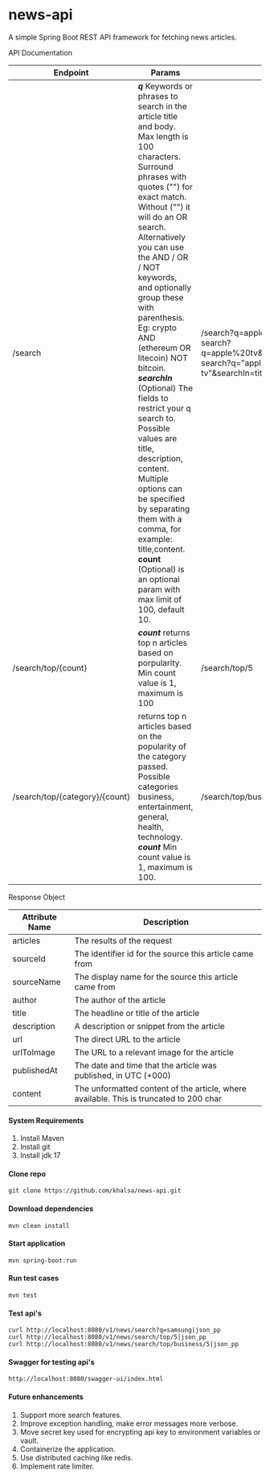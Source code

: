 # news-api

A simple Spring Boot REST API framework for fetching news articles. 

API Documentation

| Endpoint                       | Params                                                                                                                                                                                                                                                                                                                                                                                                                                                                                                                                                                                                                                              | Example                                                                                                                     |
|--------------------------------|-----------------------------------------------------------------------------------------------------------------------------------------------------------------------------------------------------------------------------------------------------------------------------------------------------------------------------------------------------------------------------------------------------------------------------------------------------------------------------------------------------------------------------------------------------------------------------------------------------------------------------------------------------|-----------------------------------------------------------------------------------------------------------------------------|
| /search                        | **_q_** Keywords or phrases to search in the article title and body. Max length is 100 characters. Surround phrases with quotes ("") for exact match. Without ("") it will do an OR search. Alternatively you can use the AND / OR / NOT keywords, and optionally group these with parenthesis. Eg: crypto AND (ethereum OR litecoin) NOT bitcoin. **_searchIn_** (Optional) The fields to restrict your q search to. Possible values are title, description, content. Multiple options can be specified by separating them with a comma, for example: title,content.  **count** (Optional) is an optional param with max limit of 100, default 10. | /search?q=apple%20tv&count=10,   search?q=apple%20tv&searchIn=title&count=10,   search?q="apple tv"&searchIn=title&count=10 |
| /search/top/{count}            | **_count_** returns top n articles based on porpularity. Min count value is 1, maximum is 100                                                                                                                                                                                                                                                                                                                                                                                                                                                                                                                                                       | /search/top/5                                                                                                               |
| /search/top/{category}/{count} | returns top n articles based on the popularity of the category passed. Possible categories business, entertainment, general, health, technology. **_count_** Min count value is 1, maximum is 100.                                                                                                                                                                                                                                                                                                                                                                                                                                                  | /search/top/business/5                                                                                                      |

Response Object

| Attribute Name | Description                                                                          |
|----------------|--------------------------------------------------------------------------------------|
| articles       | The results of the request                                                           |
| sourceId       | The identifier id for the source this article came from                              |
| sourceName     | The display name for the source this article came from                               |
| author         | The author of the article                                                            |
| title          | The headline or title of the article                                                 |
| description    | A description or snippet from the article                                            |
| url            | The direct URL to the article                                                        |
| urlToImage     | The URL to a relevant image for the article                                          |
| publishedAt    | The date and time that the article was published, in UTC (+000)                      |
| content        | The unformatted content of the article, where available. This is truncated to 200 char |

#### System Requirements

1) Install Maven
2) Install git
3) Install jdk 17

#### Clone repo
````
git clone https://github.com/khalsa/news-api.git
````
#### Download dependencies
````
mvn clean install
````
#### Start application
````
mvn spring-boot:run
````
#### Run test cases
````
mvn test
````
#### Test api's
````
curl http://localhost:8080/v1/news/search?q=samsung|json_pp
curl http://localhost:8080/v1/news/search/top/5|json_pp
curl http://localhost:8080/v1/news/search/top/business/5|json_pp
````
#### Swagger for testing api's
````
http://localhost:8080/swagger-ui/index.html
````

#### Future enhancements
1) Support more search features.
2) Improve exception handling, make error messages more verbose.
3) Move secret key used for encrypting api key to environment variables or vault.
4) Containerize the application.
5) Use distributed caching like redis.
6) Implement rate limiter.

